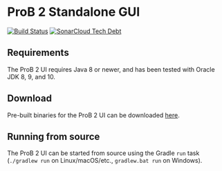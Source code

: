 # ProB 2 Standalone GUI

[![Build Status](https://travis-ci.org/bendisposto/prob2-ui.svg?branch=master)](https://travis-ci.org/bendisposto/prob2-ui)
[![SonarCloud Tech Debt](https://sonarcloud.io/api/project_badges/measure?project=prob2-ui&metric=sqale_index)](https://sonarcloud.io/dashboard?id=prob2-ui)

## Requirements

The ProB 2 UI requires Java 8 or newer, and has been tested with Oracle JDK 8, 9, and 10.

## Download

Pre-built binaries for the ProB 2 UI can be downloaded [here](https://www3.hhu.de/stups/downloads/prob2/).

## Running from source

The ProB 2 UI can be started from source using the Gradle `run` task (`./gradlew run` on Linux/macOS/etc., `gradlew.bat run` on Windows).

